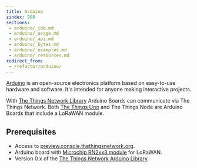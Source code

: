 ```yaml
---
title: Arduino
zindex: 998
sections:
 - arduino/_ide.md
 - arduino/_usage.md
 - arduino/_api.md
 - arduino/_bytes.md
 - arduino/_examples.md
 - arduino/_resources.md
redirect_from:
 - /refactor/arduino/
---
```


[Arduino](https://www.arduino.cc/en/Guide/Introduction) is an open-source electronics platform based on easy-to-use hardware and software. It's intended for anyone making interactive projects.

With [The Things Network Library](https://github.com/thethingsnetwork/arduino-device-lib) Arduino Boards can communicate via The Things Network. Both [The Things Uno](/uno/) and The Things Node are Arduino Boards that include a LoRaWAN module.

## Prerequisites

* Access to [preview.console.thethingsnetwork.org](https://preview.console.thethingsnetwork.org/).
* Arduino board with [Microchip RN2xx3 module](http://www.microchip.com/design-centers/wireless-connectivity/embedded-wireless/lora-technology) for LoRaWAN.
* Version 0.x of the [The Things Network Arduino Library](https://github.com/thethingsnetwork/arduino-device-lib).